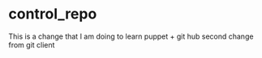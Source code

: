 # control_repo

This is a change that I am doing to learn puppet + git hub
second change from git client
